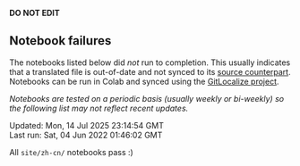 __DO NOT EDIT__

## Notebook failures

The notebooks listed below did *not* run to completion. This usually indicates
that a translated file is out-of-date and not synced to its
[source counterpart](../en-snapshot/). Notebooks can be run in Colab and synced
using the [GitLocalize project](https://gitlocalize.com/tensorflow/docs-l10n).

*Notebooks are tested on a periodic basis (usually weekly or bi-weekly) so the
following list may not reflect recent updates.*

Updated: Mon, 14 Jul 2025 23:14:54 GMT<br/>
Last run: Sat, 04 Jun 2022 01:46:02 GMT

All <code>site/zh-cn/</code> notebooks pass :)

